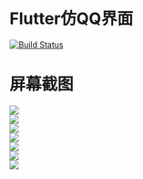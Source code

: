 # Flutter仿QQ界面

[![Build Status](https://travis-ci.org/joemccann/dillinger.svg?branch=master)](https://travis-ci.org/joemccann/dillinger)

# 屏幕截图
![](https://github.com/aa286211636/Flutter_QQ/blob/master/screenshot/1.png)  
![](https://github.com/aa286211636/Flutter_QQ/blob/master/screenshot/2.png)  
![](https://github.com/aa286211636/Flutter_QQ/blob/master/screenshot/3.png)  
![](https://github.com/aa286211636/Flutter_QQ/blob/master/screenshot/4.png)  
![](https://github.com/aa286211636/Flutter_QQ/blob/master/screenshot/5.png)  
![](https://github.com/aa286211636/Flutter_QQ/blob/master/screenshot/6.png)  
![](https://github.com/aa286211636/Flutter_QQ/blob/master/screenshot/7.png)  
